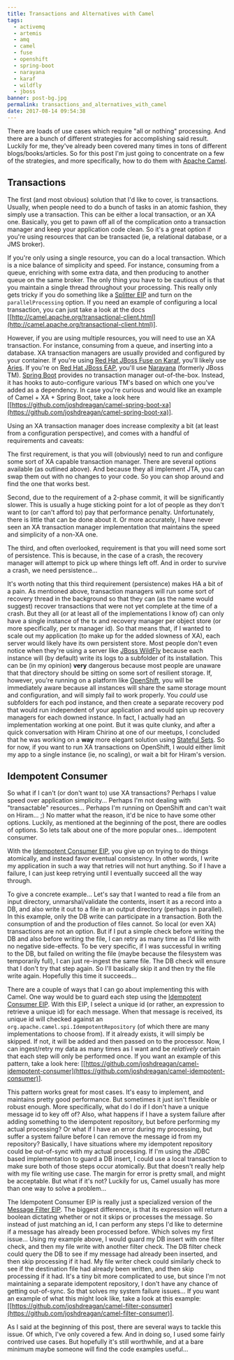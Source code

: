 ```yaml
---
title: Transactions and Alternatives with Camel
tags:
  - activemq
  - artemis
  - amq
  - camel
  - fuse
  - openshift
  - spring-boot
  - narayana
  - karaf
  - wildfly
  - jboss
banner: post-bg.jpg
permalink: transactions_and_alternatives_with_camel
date: 2017-08-14 09:54:38
---
```



There are loads of use cases which require "all or nothing" processing. And there are a bunch of different strategies for accomplishing said result. Luckily for me, they've already been covered many times in tons of different blogs/books/articles. So for this post I'm just going to concentrate on a few of the strategies, and more specifically, how to do them with [Apache Camel](http://camel.apache.org/).<!-- more -->

## Transactions

The first (and most obvious) solution that I'd like to cover, is transactions. Usually, when people need to do a bunch of tasks in an atomic fashion, they simply use a transaction. This can be either a local transaction, or an XA one. Basically, you get to pawn off all of the complication onto a transaction manager and keep your application code clean. So it's a great option if you're using resources that can be transacted (ie, a relational database, or a JMS broker).

If you're only using a single resource, you can do a local transaction. Which is a nice balance of simplicity and speed. For instance, consuming from a queue, enriching with some extra data, and then producing to another queue on the same broker. The only thing you have to be cautious of is that you maintain a single thread throughout your processing. This really only gets tricky if you do something like a [Splitter EIP](http://camel.apache.org/splitter.html) and turn on the `parallelProcessing` option. If you need an example of configuring a local transaction, you can just take a look at the docs [[http://camel.apache.org/transactional-client.html](http://camel.apache.org/transactional-client.html)].

However, if you are using multiple resources, you will need to use an XA transaction. For instance, consuming from a queue, and inserting into a database. XA transaction managers are usually provided and configured by your container. If you're using [Red Hat JBoss Fuse on Karaf](https://developers.redhat.com/products/fuse/overview/), you'll likely use [Aries](http://aries.apache.org/). If you're on [Red Hat JBoss EAP](https://developers.redhat.com/products/eap/overview/), you'll use [Narayana](http://narayana.io/) (formerly JBoss TM). [Spring Boot](https://projects.spring.io/spring-boot/) provides no transaction manager out-of-the-box. Instead, it has hooks to auto-configure various TM's based on which one you've added as a dependency. In case you're curious and would like an example of Camel + XA + Spring Boot, take a look here [[https://github.com/joshdreagan/camel-spring-boot-xa](https://github.com/joshdreagan/camel-spring-boot-xa)].

Using an XA transaction manager does increase complexity a bit (at least from a configuration perspective), and comes with a handful of requirements and caveats:

The first requirement, is that you will (obviously) need to run and configure some sort of XA capable transaction manager. There are several options available (as outlined above). And because they all implement JTA, you can swap them out with no changes to your code. So you can shop around and find the one that works best.

Second, due to the requirement of a 2-phase commit, it will be significantly slower. This is usually a huge sticking point for a lot of people as they don't want to (or can't afford to) pay that performance penalty. Unfortunately, there is little that can be done about it. Or more accurately, I have never seen an XA transaction manager implementation that maintains the speed and simplicity of a non-XA one.

The third, and often overlooked, requirement is that you will need some sort of persistence. This is because, in the case of a crash, the recovery manager will attempt to pick up where things left off. And in order to survive a crash, we need persistence...

It's worth noting that this third requirement (persistence) makes HA a bit of a pain. As mentioned above, transaction managers will run some sort of recovery thread in the background so that they can (as the name would suggest) recover transactions that were not yet complete at the time of a crash. But they all (or at least all of the implementations I know of) can only have a single instance of the tx and recovery manager per object store (or more specifically, per tx manager id). So that means that, if I wanted to scale out my application (to make up for the added slowness of XA), each server would likely have its own persistent store. Most people don't even notice when they're using a server like [JBoss WildFly](http://wildfly.org/) because each instance will (by default) write its logs to a subfolder of its installation. This can be (in my opinion) __very__ dangerous because most people are unaware that that directory should be sitting on some sort of resilient storage. If, however, you're running on a platform like [OpenShift](https://www.openshift.com/), you will be immediately aware because all instances will share the same storage mount and configuration, and will simply fail to work properly. You _could_ use subfolders for each pod instance, and then create a separate recovery pod that would run independent of your application and would spin up recovery managers for each downed instance. In fact, I actually had an implementation working at one point. But it was quite clunky, and after a quick conversation with Hiram Chirino at one of our meetups, I concluded that he was working on a __way__ more elegant solution using [Stateful Sets](https://kubernetes.io/docs/concepts/workloads/controllers/statefulset/). So for now, if you want to run XA transactions on OpenShift, I would either limit my app to a single instance (ie, no scaling), or wait a bit for Hiram's version.

## Idempotent Consumer

So what if I can't (or don't want to) use XA transactions? Perhaps I value speed over application simplicity... Perhaps I'm not dealing with "transactable" resources... Perhaps I'm running on OpenShift and can't wait on Hiram... ;) No matter what the reason, it'd be nice to have some other options. Luckily, as mentioned at the beginning of the post, there are oodles of options. So lets talk about one of the more popular ones... idempotent consumer.

With the [Idempotent Consumer EIP](http://www.enterpriseintegrationpatterns.com/patterns/messaging/IdempotentReceiver.html), you give up on trying to do things atomically, and instead favor eventual consistency. In other words, I write my application in such a way that retries will not hurt anything. So if I have a failure, I can just keep retrying until I eventually succeed all the way through.

To give a concrete example... Let's say that I wanted to read a file from an input directory, unmarshal/validate the contents, insert it as a record into a DB, and also write it out to a file in an output directory (perhaps in parallel). In this example, only the DB write can participate in a transaction. Both the consumption of and the production of files cannot. So local (or even XA) transactions are not an option. But if I put a simple check before writing the DB and also before writing the file, I can retry as many time as I'd like with no negative side-effects. To be very specific, if I was successful in writing to the DB, but failed on writing the file (maybe because the filesystem was temporarily full), I can just re-ingest the same file. The DB check will ensure that I don't try that step again. So I'll basically skip it and then try the file write again. Hopefully this time it succeeds...

There are a couple of ways that I can go about implementing this with Camel. One way would be to guard each step using the [Idempotent Consumer EIP](http://camel.apache.org/idempotent-consumer.html). With this EIP, I select a unique id (or rather, an expression to retrieve a unique id) for each message. When that message is received, its unique id will checked against an `org.apache.camel.spi.IdempotentRepository` (of which there are many implementations to choose from). If it already exists, it will simply be skipped. If not, it will be added and then passed on to the processor. Now, I can ingest/retry my data as many times as I want and be _relatively_ certain that each step will only be performed once. If you want an example of this pattern, take a look here: [[https://github.com/joshdreagan/camel-idempotent-consumer](https://github.com/joshdreagan/camel-idempotent-consumer)].

This pattern works great for most cases. It's easy to implement, and maintains pretty good performance. But sometimes it just isn't flexible or robust enough. More specifically, what do I do if I don't have a unique message id to key off of? Also, what happens if I have a system failure after adding something to the idempotent repository, but before performing my actual processing? Or what if I have an error during my processing, but suffer a system failure before I can remove the message id from my repository? Basically, I have situations where my idempotent repository could be out-of-sync with my actual processing. If I'm using the JDBC based implementation to guard a DB insert, I could use a local transaction to make sure both of those steps occur atomically. But that doesn't really help with my file writing use case. The margin for error is pretty small, and might be acceptable. But what if it's not? Luckily for us, Camel usually has more than one way to solve a problem...

The Idempotent Consumer EIP is really just a specialized version of the [Message Filter EIP](http://camel.apache.org/message-filter.html). The biggest difference, is that its expression will return a boolean dictating whether or not it skips or processes the message. So instead of just matching an id, I can perform any steps I'd like to determine if a message has already been processed before. Which solves my first issue... Using my example above, I would guard my DB insert with one filter check, and then my file write with another filter check. The DB filter check could query the DB to see if my message had already been inserted, and then skip processing if it had. My file writer check could similarly check to see if the destination file had already been written, and then skip processing if it had. It's a tiny bit more complicated to use, but since I'm not maintaining a separate idempotent repository, I don't have any chance of getting out-of-sync. So that solves my system failure issues... If you want an example of what this might look like, take a look at this example: [[https://github.com/joshdreagan/camel-filter-consumer](https://github.com/joshdreagan/camel-filter-consumer)].

As I said at the beginning of this post, there are several ways to tackle this issue. Of which, I've only covered a few. And in doing so, I used some fairly contrived use cases. But hopefully it's still worthwhile, and at a bare minimum maybe someone will find the code examples useful...
